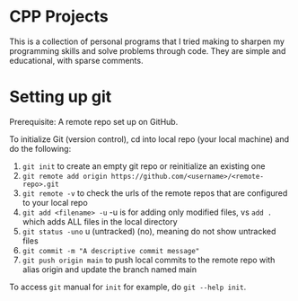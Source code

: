 # CPP Projects

This is a collection of personal programs that I tried making to sharpen my programming skills and solve problems through code. They are simple and educational, with sparse comments. 

# Setting up git
Prerequisite: A remote repo set up on GitHub.

To initialize Git (version control), cd into local repo (your local machine) and do the following: 
1. `git init` to create an empty git repo or reinitialize an existing one 
2. `git remote add origin https://github.com/<username>/<remote-repo>.git`
3. `git remote -v` to check the urls of the remote repos that are configured to your local repo
4. `git add <filename> -u` -u is for adding only modified files, vs `add .` which adds ALL files in the local directory
5. `git status -uno` u (untracked) (no), meaning do not show untracked files
6. `git commit -m "A descriptive commit message"`
7. `git push origin main` to push local commits to the remote repo with alias origin and update the branch named main   

To access `git` manual for `init` for example, do `git --help init`.